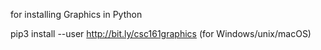 for installing Graphics in Python

pip3 install --user http://bit.ly/csc161graphics (for Windows/unix/macOS)
